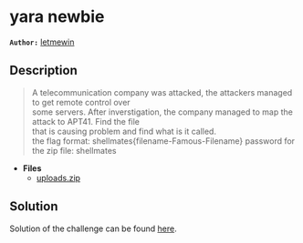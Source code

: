 # yara newbie

**`Author:`** [letmewin](https://www.linkedin.com/in/abdelkhalek-beraoud-707567245/)

## Description

> A telecommunication company was attacked, the attackers managed to get remote control over  
> some servers. After inverstigation, the company managed to map the attack to APT41. Find the file  
> that is causing problem and find what is it called.  
> the flag format: shellmates{filename-Famous-Filename}
> password for the zip file: shellmates  
   




- **Files** 
 	- [uploads.zip](uploads.zip)  





## Solution
Solution of the challenge can be found [here](solution/).
